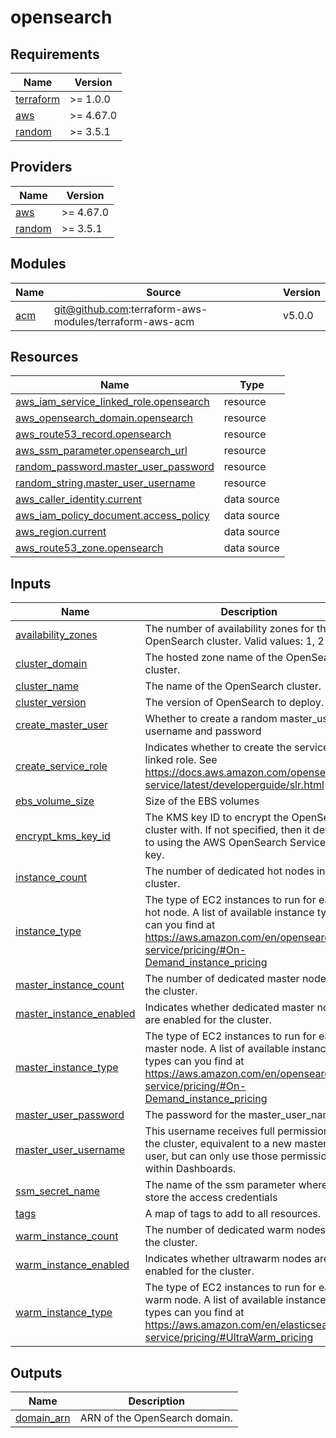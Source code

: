 # opensearch

<!-- BEGIN_TF_DOCS -->
## Requirements

| Name | Version |
|------|---------|
| <a name="requirement_terraform"></a> [terraform](#requirement\_terraform) | >= 1.0.0 |
| <a name="requirement_aws"></a> [aws](#requirement\_aws) | >= 4.67.0 |
| <a name="requirement_random"></a> [random](#requirement\_random) | >= 3.5.1 |

## Providers

| Name | Version |
|------|---------|
| <a name="provider_aws"></a> [aws](#provider\_aws) | >= 4.67.0 |
| <a name="provider_random"></a> [random](#provider\_random) | >= 3.5.1 |

## Modules

| Name | Source | Version |
|------|--------|---------|
| <a name="module_acm"></a> [acm](#module\_acm) | git@github.com:terraform-aws-modules/terraform-aws-acm | v5.0.0 |

## Resources

| Name | Type |
|------|------|
| [aws_iam_service_linked_role.opensearch](https://registry.terraform.io/providers/hashicorp/aws/latest/docs/resources/iam_service_linked_role) | resource |
| [aws_opensearch_domain.opensearch](https://registry.terraform.io/providers/hashicorp/aws/latest/docs/resources/opensearch_domain) | resource |
| [aws_route53_record.opensearch](https://registry.terraform.io/providers/hashicorp/aws/latest/docs/resources/route53_record) | resource |
| [aws_ssm_parameter.opensearch_url](https://registry.terraform.io/providers/hashicorp/aws/latest/docs/resources/ssm_parameter) | resource |
| [random_password.master_user_password](https://registry.terraform.io/providers/hashicorp/random/latest/docs/resources/password) | resource |
| [random_string.master_user_username](https://registry.terraform.io/providers/hashicorp/random/latest/docs/resources/string) | resource |
| [aws_caller_identity.current](https://registry.terraform.io/providers/hashicorp/aws/latest/docs/data-sources/caller_identity) | data source |
| [aws_iam_policy_document.access_policy](https://registry.terraform.io/providers/hashicorp/aws/latest/docs/data-sources/iam_policy_document) | data source |
| [aws_region.current](https://registry.terraform.io/providers/hashicorp/aws/latest/docs/data-sources/region) | data source |
| [aws_route53_zone.opensearch](https://registry.terraform.io/providers/hashicorp/aws/latest/docs/data-sources/route53_zone) | data source |

## Inputs

| Name | Description | Type | Default | Required |
|------|-------------|------|---------|:--------:|
| <a name="input_availability_zones"></a> [availability\_zones](#input\_availability\_zones) | The number of availability zones for the OpenSearch cluster. Valid values: 1, 2 or 3. | `number` | `3` | no |
| <a name="input_cluster_domain"></a> [cluster\_domain](#input\_cluster\_domain) | The hosted zone name of the OpenSearch cluster. | `string` | n/a | yes |
| <a name="input_cluster_name"></a> [cluster\_name](#input\_cluster\_name) | The name of the OpenSearch cluster. | `string` | `"opensearch"` | no |
| <a name="input_cluster_version"></a> [cluster\_version](#input\_cluster\_version) | The version of OpenSearch to deploy. | `string` | `"1.0"` | no |
| <a name="input_create_master_user"></a> [create\_master\_user](#input\_create\_master\_user) | Whether to create a random master\_user username and password | `bool` | `true` | no |
| <a name="input_create_service_role"></a> [create\_service\_role](#input\_create\_service\_role) | Indicates whether to create the service-linked role. See https://docs.aws.amazon.com/opensearch-service/latest/developerguide/slr.html | `bool` | `false` | no |
| <a name="input_ebs_volume_size"></a> [ebs\_volume\_size](#input\_ebs\_volume\_size) | Size of the EBS volumes | `number` | `10` | no |
| <a name="input_encrypt_kms_key_id"></a> [encrypt\_kms\_key\_id](#input\_encrypt\_kms\_key\_id) | The KMS key ID to encrypt the OpenSearch cluster with. If not specified, then it defaults to using the AWS OpenSearch Service KMS key. | `string` | `""` | no |
| <a name="input_instance_count"></a> [instance\_count](#input\_instance\_count) | The number of dedicated hot nodes in the cluster. | `number` | `3` | no |
| <a name="input_instance_type"></a> [instance\_type](#input\_instance\_type) | The type of EC2 instances to run for each hot node. A list of available instance types can you find at https://aws.amazon.com/en/opensearch-service/pricing/#On-Demand_instance_pricing | `string` | `"t3.small.search"` | no |
| <a name="input_master_instance_count"></a> [master\_instance\_count](#input\_master\_instance\_count) | The number of dedicated master nodes in the cluster. | `number` | `3` | no |
| <a name="input_master_instance_enabled"></a> [master\_instance\_enabled](#input\_master\_instance\_enabled) | Indicates whether dedicated master nodes are enabled for the cluster. | `bool` | `true` | no |
| <a name="input_master_instance_type"></a> [master\_instance\_type](#input\_master\_instance\_type) | The type of EC2 instances to run for each master node. A list of available instance types can you find at https://aws.amazon.com/en/opensearch-service/pricing/#On-Demand_instance_pricing | `string` | `"t3.small.search"` | no |
| <a name="input_master_user_password"></a> [master\_user\_password](#input\_master\_user\_password) | The password for the master\_user\_name | `string` | `null` | no |
| <a name="input_master_user_username"></a> [master\_user\_username](#input\_master\_user\_username) | This username receives full permissions to the cluster, equivalent to a new master user, but can only use those permissions within Dashboards. | `string` | `null` | no |
| <a name="input_ssm_secret_name"></a> [ssm\_secret\_name](#input\_ssm\_secret\_name) | The name of the ssm parameter where to store the access credentials | `string` | n/a | yes |
| <a name="input_tags"></a> [tags](#input\_tags) | A map of tags to add to all resources. | `map(string)` | `{}` | no |
| <a name="input_warm_instance_count"></a> [warm\_instance\_count](#input\_warm\_instance\_count) | The number of dedicated warm nodes in the cluster. | `number` | `3` | no |
| <a name="input_warm_instance_enabled"></a> [warm\_instance\_enabled](#input\_warm\_instance\_enabled) | Indicates whether ultrawarm nodes are enabled for the cluster. | `bool` | `true` | no |
| <a name="input_warm_instance_type"></a> [warm\_instance\_type](#input\_warm\_instance\_type) | The type of EC2 instances to run for each warm node. A list of available instance types can you find at https://aws.amazon.com/en/elasticsearch-service/pricing/#UltraWarm_pricing | `string` | `"ultrawarm1.large.elasticsearch"` | no |

## Outputs

| Name | Description |
|------|-------------|
| <a name="output_domain_arn"></a> [domain\_arn](#output\_domain\_arn) | ARN of the OpenSearch domain. |
<!-- END_TF_DOCS -->
